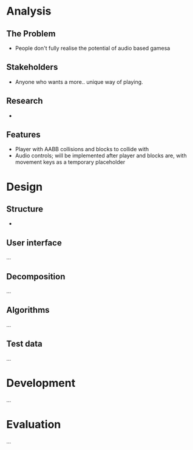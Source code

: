 # Analysis

## The Problem

-   People don't fully realise the potential of audio based gamesa
  
## Stakeholders

-   Anyone who wants a more.. unique way of playing.

## Research

<!-- Only research done was for the machine learning part -->

-   <!-- Link to the ML website -->

## Features

-   Player with AABB collisions and blocks to collide with
-   Audio controls; will be implemented after player and blocks are, with movement keys as a temporary placeholder

# Design

## Structure

-   

## User interface

...

## Decomposition

...

## Algorithms

...

## Test data

...

# Development

...

# Evaluation

...
